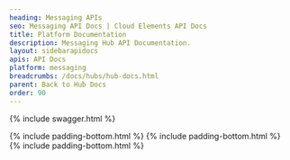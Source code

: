 ```yaml
---
heading: Messaging APIs
seo: Messaging API Docs | Cloud Elements API Docs
title: Platform Documentation
description: Messaging Hub API Documentation.
layout: sidebarapidocs
apis: API Docs
platform: messaging
breadcrumbs: /docs/hubs/hub-docs.html
parent: Back to Hub Docs
order: 90
---
```


{% include swagger.html %}

{% include padding-bottom.html %}
{% include padding-bottom.html %}
{% include padding-bottom.html %}
